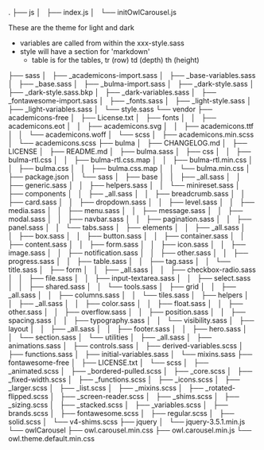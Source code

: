 


.
├── js
│   ├── index.js
│   └── initOwlCarousel.js



These are the theme for light and dark
* variables are called from within the xxx-style.sass
* style will have a section for 'markdown'
    * table is for the tables, tr (row) td (depth) th (height)


├── sass
│   ├── _academicons-import.sass
│   ├── _base-variables.sass
│   ├── _base.sass
│   ├── _bulma-import.sass
│   ├── _dark-style.sass
│   ├── _dark-style.sass.bkp
│   ├── _dark-variables.sass
│   ├── _fontawesome-import.sass
│   ├── _fonts.sass
│   ├── _light-style.sass
│   ├── _light-variables.sass
│   └── style.sass
└── vendor
    ├── academicons-free
    │   ├── License.txt
    │   ├── fonts
    │   │   ├── academicons.eot
    │   │   ├── academicons.svg
    │   │   ├── academicons.ttf
    │   │   └── academicons.woff
    │   └── scss
    │       ├── academicons.min.scss
    │       └── academicons.scss
    ├── bulma
    │   ├── CHANGELOG.md
    │   ├── LICENSE
    │   ├── README.md
    │   ├── bulma.sass
    │   ├── css
    │   │   ├── bulma-rtl.css
    │   │   ├── bulma-rtl.css.map
    │   │   ├── bulma-rtl.min.css
    │   │   ├── bulma.css
    │   │   ├── bulma.css.map
    │   │   └── bulma.min.css
    │   ├── package.json
    │   └── sass
    │       ├── base
    │       │   ├── _all.sass
    │       │   ├── generic.sass
    │       │   ├── helpers.sass
    │       │   └── minireset.sass
    │       ├── components
    │       │   ├── _all.sass
    │       │   ├── breadcrumb.sass
    │       │   ├── card.sass
    │       │   ├── dropdown.sass
    │       │   ├── level.sass
    │       │   ├── media.sass
    │       │   ├── menu.sass
    │       │   ├── message.sass
    │       │   ├── modal.sass
    │       │   ├── navbar.sass
    │       │   ├── pagination.sass
    │       │   ├── panel.sass
    │       │   └── tabs.sass
    │       ├── elements
    │       │   ├── _all.sass
    │       │   ├── box.sass
    │       │   ├── button.sass
    │       │   ├── container.sass
    │       │   ├── content.sass
    │       │   ├── form.sass
    │       │   ├── icon.sass
    │       │   ├── image.sass
    │       │   ├── notification.sass
    │       │   ├── other.sass
    │       │   ├── progress.sass
    │       │   ├── table.sass
    │       │   ├── tag.sass
    │       │   └── title.sass
    │       ├── form
    │       │   ├── _all.sass
    │       │   ├── checkbox-radio.sass
    │       │   ├── file.sass
    │       │   ├── input-textarea.sass
    │       │   ├── select.sass
    │       │   ├── shared.sass
    │       │   └── tools.sass
    │       ├── grid
    │       │   ├── _all.sass
    │       │   ├── columns.sass
    │       │   └── tiles.sass
    │       ├── helpers
    │       │   ├── _all.sass
    │       │   ├── color.sass
    │       │   ├── float.sass
    │       │   ├── other.sass
    │       │   ├── overflow.sass
    │       │   ├── position.sass
    │       │   ├── spacing.sass
    │       │   ├── typography.sass
    │       │   └── visibility.sass
    │       ├── layout
    │       │   ├── _all.sass
    │       │   ├── footer.sass
    │       │   ├── hero.sass
    │       │   └── section.sass
    │       └── utilities
    │           ├── _all.sass
    │           ├── animations.sass
    │           ├── controls.sass
    │           ├── derived-variables.scss
    │           ├── functions.sass
    │           ├── initial-variables.sass
    │           └── mixins.sass
    ├── fontawesome-free
    │   ├── LICENSE.txt
    │   └── scss
    │       ├── _animated.scss
    │       ├── _bordered-pulled.scss
    │       ├── _core.scss
    │       ├── _fixed-width.scss
    │       ├── _functions.scss
    │       ├── _icons.scss
    │       ├── _larger.scss
    │       ├── _list.scss
    │       ├── _mixins.scss
    │       ├── _rotated-flipped.scss
    │       ├── _screen-reader.scss
    │       ├── _shims.scss
    │       ├── _sizing.scss
    │       ├── _stacked.scss
    │       ├── _variables.scss
    │       ├── brands.scss
    │       ├── fontawesome.scss
    │       ├── regular.scss
    │       ├── solid.scss
    │       └── v4-shims.scss
    ├── jquery
    │   └── jquery-3.5.1.min.js
    └── owlCarousel
        ├── owl.carousel.min.css
        ├── owl.carousel.min.js
        └── owl.theme.default.min.css